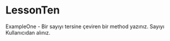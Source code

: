 # LessonTen
ExampleOne - Bir sayıyı tersine çeviren bir method yazınız. Sayıyı Kullanıcıdan alınız.
